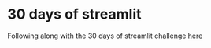 # 30 days of streamlit

Following along with the 30 days of streamlit challenge [here](https://share.streamlit.io/streamlit/30days)